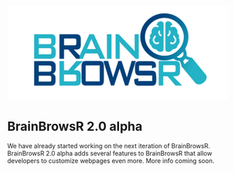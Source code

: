 <img src="docs/images/BRAINBROWSR_LOGO.png" alt="Alt text" title="Optional title">

# BrainBrowsR 2.0 alpha

We have already started working on the next iteration of BrainBrowsR. BrainBrowsR 2.0 alpha adds several features to BrainBrowsR that allow developers to customize webpages even more. More info coming soon.








